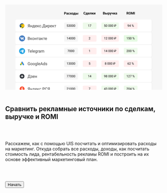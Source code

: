 <img src="1ScreenImage.png" no_margin="true" />

<br>
<br>

## Сравнить рекламные источники по сделкам, выручке и ROMI

<br>
<br>

Расскажем, как с помощью UIS посчитать и оптимизировать расходы на маркетинг. Откуда собрать все расходы, доходы, как посчитать стоимость лида, рентабельность рекламы ROMI и построить на их основе эффективный маркетинговый план.

<br>
<br>

<button b_to="/demo/romi/2Screen.md" b_type="fill" b_theme="primary">Начать</button>